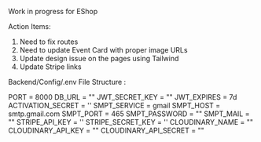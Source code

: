 Work in progress for EShop

Action Items:

1. Need to fix routes
2. Need to update Event Card with proper image URLs
3. Update design issue on the pages using Tailwind
4. Update Stripe links

Backend/Config/.env File Structure :

PORT = 8000
DB_URL = ""
JWT_SECRET_KEY = ""
JWT_EXPIRES = 7d
ACTIVATION_SECRET = ''
SMPT_SERVICE = gmail
SMPT_HOST = smtp.gmail.com
SMPT_PORT = 465
SMPT_PASSWORD = ""
SMPT_MAIL = ""
STRIPE_API_KEY = ''
STRIPE_SECRET_KEY = ''
CLOUDINARY_NAME = ""
CLOUDINARY_API_KEY = ""
CLOUDINARY_API_SECRET = ""